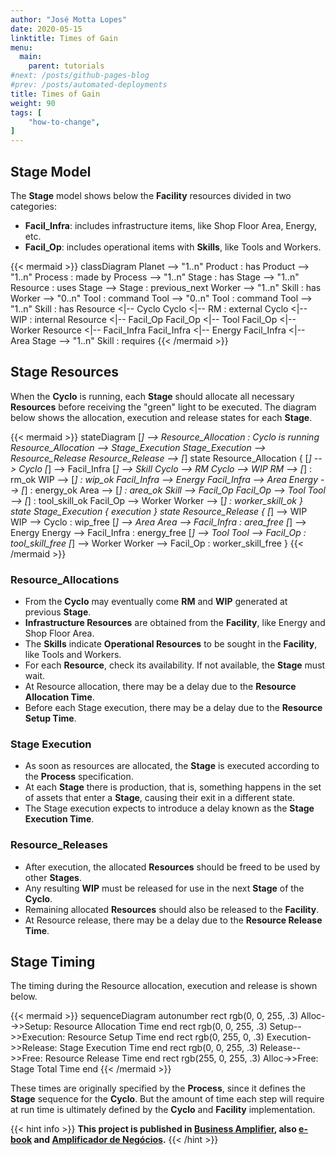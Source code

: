 ```yaml
---
author: "José Motta Lopes"
date: 2020-05-15
linktitle: Times of Gain
menu:
  main:
    parent: tutorials
#next: /posts/github-pages-blog
#prev: /posts/automated-deployments
title: Times of Gain
weight: 90
tags: [
    "how-to-change",
]
---
```

## Stage Model

The **Stage** model shows below the **Facility** resources divided in two categories:

- **Facil_Infra**: includes infrastructure items, like Shop Floor Area, Energy, etc.
- **Facil_Op**: includes operational items with **Skills**, like Tools and Workers.

{{< mermaid >}}
classDiagram
    Planet --> "1..n" Product : has
    Product --> "1..n" Process : made by
    Process --> "1..n" Stage : has
    Stage --> "1..n" Resource : uses
    Stage --> Stage : previous_next
    Worker --> "1..n" Skill : has
    Worker --> "0..n" Tool : command
    Tool --> "0..n" Tool : command
    Tool --> "1..n" Skill : has
    Resource <|-- Cyclo
    Cyclo <|-- RM : external
    Cyclo <|-- WIP : internal
    Resource <|-- Facil_Op
    Facil_Op <|-- Tool
    Facil_Op <|-- Worker
    Resource <|-- Facil_Infra
    Facil_Infra <|-- Energy
    Facil_Infra <|-- Area
    Stage --> "1..n" Skill : requires
{{< /mermaid >}}

## Stage Resources

When the **Cyclo** is running, each **Stage** should allocate all necessary **Resources** before receiving the "green" light to be executed. The diagram below shows the allocation, execution and release states for each **Stage**.

{{< mermaid >}}
stateDiagram
    [*] --> Resource_Allocation : Cyclo is running
    Resource_Allocation --> Stage_Execution
    Stage_Execution --> Resource_Release
    Resource_Release --> [*]
    state Resource_Allocation {
        [*] --> Cyclo
        [*] --> Facil_Infra
        [*] --> Skill
        Cyclo --> RM
        Cyclo --> WIP
        RM --> [*] : rm_ok
        WIP --> [*] : wip_ok
        Facil_Infra --> Energy
        Facil_Infra --> Area
        Energy --> [*] : energy_ok
        Area --> [*] : area_ok
        Skill --> Facil_Op
        Facil_Op --> Tool
        Tool --> [*] : tool_skill_ok
        Facil_Op --> Worker
        Worker --> [*] : worker_skill_ok
    }
    state Stage_Execution {
        execution
    }
    state Resource_Release {
        [*] --> WIP
        WIP --> Cyclo : wip_free
        [*] --> Area
        Area --> Facil_Infra : area_free
        [*] --> Energy
        Energy --> Facil_Infra : energy_free
        [*] --> Tool
        Tool --> Facil_Op : tool_skill_free
        [*] --> Worker
        Worker --> Facil_Op : worker_skill_free
    }
{{< /mermaid >}}

### Resource_Allocations

- From the **Cyclo** may eventually come **RM** and **WIP** generated at previous **Stage**.
- **Infrastructure Resources** are obtained from the **Facility**, like Energy and Shop Floor Area.
- The **Skills** indicate **Operational Resources** to be sought in the **Facility**, like Tools and Workers.
- For each **Resource**, check its availability. If not available, the **Stage** must wait.
- At Resource allocation, there may be a delay due to the **Resource Allocation Time**.
- Before each Stage execution, there may be a delay due to the **Resource Setup Time**.

### Stage Execution

- As soon as resources are allocated, the **Stage** is executed according to the **Process** specification.
- At each **Stage** there is production, that is, something happens in the set of assets that enter a **Stage**, causing their exit in a different state.
- The Stage execution expects to introduce a delay known as the **Stage Execution Time**.

### Resource_Releases

- After execution, the allocated **Resources** should be freed to be used by other **Stages**.
- Any resulting **WIP** must be released for use in the next **Stage** of the **Cyclo**.
- Remaining allocated **Resources** should also be released to the **Facility**.
- At Resource release, there may be a delay due to the **Resource Release Time**.

## Stage Timing
 
The timing during the Resource allocation, execution and release is shown below.

{{< mermaid >}}
sequenceDiagram
    autonumber
    rect rgb(0, 0, 255, .3)
        Alloc-->>Setup: Resource Allocation Time
    end
    rect rgb(0, 0, 255, .3)
        Setup-->>Execution: Resource Setup Time
    end
    rect rgb(0, 255, 0, .3)
        Execution->>Release: Stage Execution Time
    end
    rect rgb(0, 0, 255, .3)
        Release-->>Free: Resource Release Time
    end
    rect rgb(255, 0, 255, .3)
        Alloc->>Free: Stage Total Time
    end
{{< /mermaid >}}

These times are originally specified by the **Process**, since it defines the **Stage** sequence for the **Cyclo**. But the amount of time each step will require at run time is ultimately defined by the **Cyclo** and **Facility** implementation.

{{< hint info >}}
**This project is published in [Business Amplifier](https://www.amazon.com/Business-Amplifier-M-Sc-Motta-Lopes/dp/B083XGK14Q), also [e-book](https://www.amazon.com/Business-Amplifier-Jose-Motta-Lopes-ebook-dp-B086L6V6QY/dp/B086L6V6QY/) and [Amplificador de Negócios](https://www.amazon.com/M-Sc-Jose-Motta-Lopes/dp/8592301009).**
{{< /hint >}}
